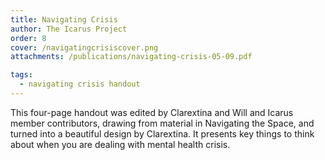 ```yaml
---
title: Navigating Crisis
author: The Icarus Project
order: 8
cover: /navigatingcrisiscover.png
attachments: /publications/navigating-crisis-05-09.pdf

tags:
  - navigating crisis handout
---
```


This four-page handout was edited by Clarextina and Will and Icarus member
contributors, drawing from material in Navigating the Space, and turned into a
beautiful design by Clarextina. It presents key things to think about when you
are dealing with mental health crisis.

<!-- more -->
